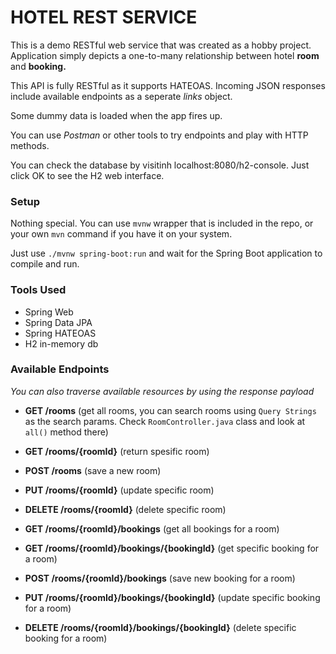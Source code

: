 # HOTEL REST SERVICE

This is a demo RESTful web service that was created as a hobby project. 
Application simply depicts a one-to-many relationship between hotel **room** and **booking.**  

This API is fully RESTful as it supports HATEOAS. Incoming JSON responses include available endpoints as a seperate *links* object. 

Some dummy data is loaded when the app fires up. 

You can use *Postman* or other tools to try endpoints and play with HTTP methods.

You can check the database by visitinh localhost:8080/h2-console. Just click OK to see the H2 web interface.

### Setup

Nothing special. You can use `mvnw` wrapper that is included in the repo, or your own `mvn` command if you have it on your system.  

Just use `./mvnw spring-boot:run` and wait for the Spring Boot application to compile and run.

### Tools Used
- Spring Web
- Spring Data JPA
- Spring HATEOAS
- H2 in-memory db

### Available Endpoints
*You can also traverse available resources by using the response payload*
- **GET /rooms** (get all rooms, you can search rooms using `Query Strings` as the search params. Check `RoomController.java` class and look at `all()` method there)
- **GET /rooms/{roomId}** (return spesific room)
- **POST /rooms** (save a new room)
- **PUT /rooms/{roomId}** (update specific room)
- **DELETE /rooms/{roomId}** (delete specific room)


- **GET /rooms/{roomId}/bookings** (get all bookings for a room)
- **GET /rooms/{roomId}/bookings/{bookingId}** (get specific booking for a room)
- **POST /rooms/{roomId}/bookings** (save new booking for a room)
- **PUT /rooms/{roomId}/bookings/{bookingId}** (update specific booking for a room)
- **DELETE /rooms/{roomId}/bookings/{bookingId}** (delete specific booking for a room)




